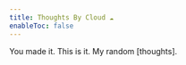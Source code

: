 ```yaml
---
title: Thoughts By Cloud ☁️
enableToc: false
---
```


You made it. This is it. My random [thoughts]. 
